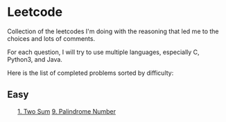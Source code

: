 # Leetcode

Collection of the leetcodes I'm doing with the reasoning that led me to the choices and lots of comments.

For each question, I will try to use multiple languages, especially C, Python3, and Java.

Here is the list of completed problems sorted by difficulty:

<h2> Easy </h2>
<ol>
  
 [1. Two Sum](https://github.com/cicixgliamici/leetcode/tree/main/1.Two%20Sum)
 [9. Palindrome Number](https://github.com/cicixgliamici/leetcode/tree/main/9.Palindrome)
</ol>
